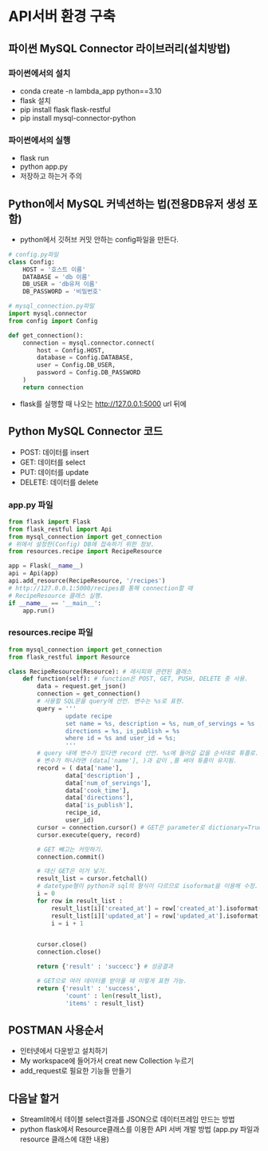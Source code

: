 # API서버 환경 구축
## 파이썬 MySQL Connector 라이브러리(설치방법)
### 파이썬에서의 설치
- conda create -n lambda_app python==3.10
- flask 설치
- pip install flask flask-restful
- pip install mysql-connector-python
### 파이썬에서의 실행
- flask run 
- python app.py
- 저장하고 하는거 주의

## Python에서 MySQL 커넥션하는 법(전용DB유저 생성 포함)
- python에서 깃허브 커밋 안하는 config파일을 만든다.
```python
# config.py파일
class Config:
    HOST = '호스트 이름'
    DATABASE = 'db 이름'
    DB_USER = 'db유저 이름'
    DB_PASSWORD = '비밀번호'

# mysql_connection.py파일
import mysql.connector
from config import Config

def get_connection():
    connection = mysql.connector.connect(
        host = Config.HOST,
        database = Config.DATABASE,
        user = Config.DB_USER,
        password = Config.DB_PASSWORD
    )
    return connection
```
- flask를 실행할 때 나오는 http://127.0.0.1:5000 url 뒤에 

## Python MySQL Connector 코드
- POST: 데이터를 insert
- GET: 데이터를 select
- PUT: 데이터를 update
- DELETE: 데이터를 delete

### app.py 파일
```python
from flask import Flask
from flask_restful import Api
from mysql_connection import get_connection
# 위에서 설정한(Config) DB에 접속하기 위한 정보.
from resources.recipe import RecipeResource

app = Flask(__name__)
api = Api(app)
api.add_resource(RecipeResource, '/recipes')
# http://127.0.0.1:5000/recipes를 통해 connection할 때
# RecipeResource 클래스 실행.
if __name__ == '__main__':
    app.run()
```

### resources.recipe 파일
```python
from mysql_connection import get_connection
from flask_restful import Resource

class RecipeResource(Resource): # 레시피와 관련된 클래스
    def function(self): # function은 POST, GET, PUSH, DELETE 중 사용.
        data = request.get_json()
        connection = get_connection()
        # 사용할 SQL문을 query에 선언. 변수는 %s로 표현.
        query = '''
                update recipe
                set name = %s, description = %s, num_of_servings = %s , cook_time = %s,
                directions = %s, is_publish = %s
                where id = %s and user_id = %s;
                '''
        # query 내에 변수가 있다면 record 선언. %s에 들어갈 값을 순서대로 튜플로.
        # 변수가 하나라면 (data['name'], )과 같이 ,를 써야 튜플이 유지됨.
        record = ( data['name'], 
                data['description'] , 
                data['num_of_servings'], 
                data['cook_time'], 
                data['directions'], 
                data['is_publish'],
                recipe_id,
                user_id)
        cursor = connection.cursor() # GET은 parameter로 dictionary=True 넣기.
        cursor.execute(query, record)

        # GET 빼고는 커밋하기.
        connection.commit()

        # 대신 GET은 이거 넣기.
        result_list = cursor.fetchall()
        # datetype형이 python과 sql의 형식이 다르므로 isoformat을 이용해 수정.
        i = 0
        for row in result_list :
            result_list[i]['created_at'] = row['created_at'].isoformat()    
            result_list[i]['updated_at'] = row['updated_at'].isoformat()   
            i = i + 1


        cursor.close()
        connection.close()

        return {'result' : 'succecc'} # 성공결과

        # GET으로 여러 데이터를 받아올 때 이렇게 표현 가능.
        return {'result' : 'success',
                'count' : len(result_list),
                'items' : result_list}
```
## POSTMAN 사용순서
- 인터넷에서 다운받고 설치하기
- My workspace에 들어가서 creat new Collection 누르기
- add_request로 필요한 기능들 만들기

## 다음날 할거
- Streamlit에서 테이블 select결과를 JSON으로 데이터프레임 만드는 방법
- python flask에서 Resource클래스를 이용한 API 서버 개발 방법 (app.py 파일과 resource 클래스에 대한 내용)